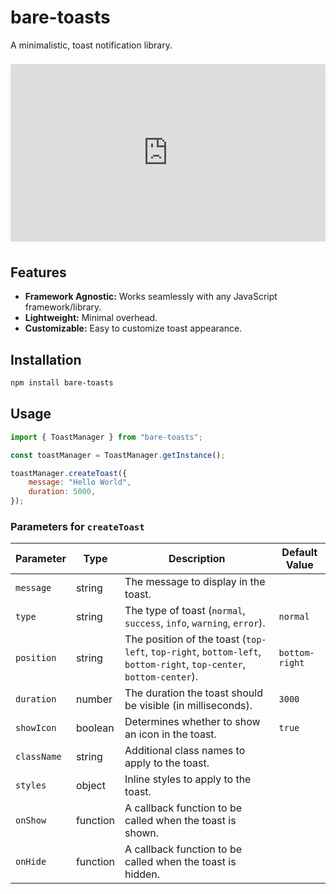 # bare-toasts

A minimalistic, toast notification library.

<iframe style="width: 100%; height: auto; aspect-ratio: 16/9; margin: 0.5rem 0;" src="https://www.youtube.com/embed/1gbMW7YeOLw?si=TmD7zRVtOBZS3l_U" title="YouTube video player" frameborder="0" allow="accelerometer; autoplay; clipboard-write; encrypted-media; gyroscope; picture-in-picture; web-share" referrerpolicy="strict-origin-when-cross-origin" allowfullscreen></iframe>

## Features

-   **Framework Agnostic:** Works seamlessly with any JavaScript framework/library.
-   **Lightweight:** Minimal overhead.
-   **Customizable:** Easy to customize toast appearance.

## Installation

```bash
npm install bare-toasts
```

## Usage

```javascript
import { ToastManager } from "bare-toasts";

const toastManager = ToastManager.getInstance();

toastManager.createToast({
    message: "Hello World",
    duration: 5000,
});
```

### Parameters for `createToast`

| Parameter   | Type     | Description                                                                                                        | Default Value  |
| ----------- | -------- | ------------------------------------------------------------------------------------------------------------------ | -------------- |
| `message`   | string   | The message to display in the toast.                                                                               |                |
| `type`      | string   | The type of toast (`normal`, `success`, `info`, `warning`, `error`).                                               | `normal`       |
| `position`  | string   | The position of the toast (`top-left`, `top-right`, `bottom-left`, `bottom-right`, `top-center`, `bottom-center`). | `bottom-right` |
| `duration`  | number   | The duration the toast should be visible (in milliseconds).                                                        | `3000`         |
| `showIcon`  | boolean  | Determines whether to show an icon in the toast.                                                                   | `true`         |
| `className` | string   | Additional class names to apply to the toast.                                                                      |                |
| `styles`    | object   | Inline styles to apply to the toast.                                                                               |                |
| `onShow`    | function | A callback function to be called when the toast is shown.                                                          |                |
| `onHide`    | function | A callback function to be called when the toast is hidden.                                                         |                |
